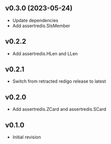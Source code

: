 v0.3.0 (2023-05-24)
-------------------------
 * Update dependencies
 * Add assertredis.SIsMember

v0.2.2
----------
 * Add assertredis.HLen and LLen

v0.2.1
----------
 * Switch from retracted redigo release to latest

v0.2.0
----------
 * Add assertredis.ZCard and assertredis.SCard

v0.1.0
----------
* Initial revision

